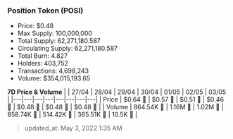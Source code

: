 
  ### Position Token (POSI)
  - Price: $0.48
  - Max Supply: 100,000,000
  - Total Supply: 62,271,180.587
  - Circulating Supply: 62,271,180.587
  - Total Burn: 4.827
  - Holders: 403,752
  - Transactions: 4,698,243
  - Volume: $354,015,193.65

  **7D Price & Volume**
  | | 27&#x2F;04 | 28&#x2F;04 | 29&#x2F;04 | 30&#x2F;04 | 01&#x2F;05 | 02&#x2F;05 | 03&#x2F;05 |
  |---|---|---|---|---|---|---|---|
  | Price | $0.64 🔻 | $0.57 🔻 | $0.51 🔻 | $0.46 🔻 | $0.48 🚀 | $0.48 🔻 | $0.48 🔻 |
  | Volume | 864.54K 🔻 | 1.16M 🚀 | 1.02M 🔻 | 858.74K 🔻 | 514.42K 🔻 | 365.51K 🔻 | 10.5K 🔻 |

  > updated_at: May 3, 2022 1:35 AM
